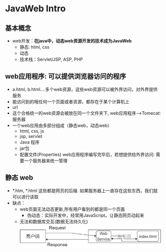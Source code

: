 # JavaWeb Intro

## 基本概念
- web开发：**在java中，动态web资源开发的技术成为JavaWeb**
    - 静态: html, css
    - 动态
    - 技术栈：Servlet/JSP, ASP, PHP
## web应用程序: 可以提供浏览器访问的程序
- a.html, b.html....多个web资源，这些web资源可以被外界访问，对外界提供服务
- 能访问到的哦任何一个页面或者资源，都存在于某个计算机上
- url
- 这个合格统一的web资源会被放在同一个文件夹下, web应用程序-->Tomecat:服务器
- 一个web应用由多部分组成（静态web，动态web）
    - html, css, js
    - jsp, servlet
    - Java 程序
    - jar包
    - 配置文件(Properties)
web应用程序编写完毕后，若想提供给外界访问: 需要一个服务器来统一管理

## 静态 web
- *.htm, *.html 这些都是网页的后缀. 如果服务器上一直存在这些东西，我们就可以进行读取
- 缺点：
    - web页面无法动态更新,所有用户看到的都是同一个页面
        - 伪动态：实际开发中，经常用JavaScript。让静态网页动起来
    - 无法和数据库交互(数据无法持久化)
![05](https://raw.githubusercontent.com/suereey/Full_Java_Path/main/ScreenShot/JavaSE/05_JavaWeb.png)
